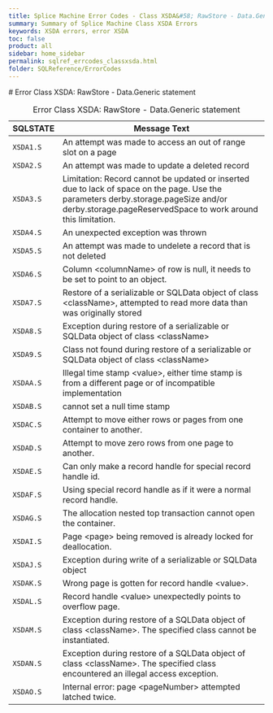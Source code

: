 ```yaml
---
title: Splice Machine Error Codes - Class XSDA&#58; RawStore - Data.Generic statement
summary: Summary of Splice Machine Class XSDA Errors
keywords: XSDA errors, error XSDA
toc: false
product: all
sidebar: home_sidebar
permalink: sqlref_errcodes_classxsda.html
folder: SQLReference/ErrorCodes
---
```

<section>
<div class="TopicContent" data-swiftype-index="true" markdown="1">
# Error Class XSDA: RawStore - Data.Generic statement

<table>
                <caption>Error Class XSDA: RawStore - Data.Generic statement</caption>
                <thead>
                    <tr>
                        <th>SQLSTATE</th>
                        <th>Message Text</th>
                    </tr>
                </thead>
                <tbody>
                    <tr>
                        <td><code>XSDA1.S</code></td>
                        <td>An attempt was made to access an out of range slot on a page</td>
                    </tr>
                    <tr>
                        <td><code>XSDA2.S</code></td>
                        <td>An attempt was made to update a deleted record</td>
                    </tr>
                    <tr>
                        <td><code>XSDA3.S</code></td>
                        <td>Limitation: Record cannot be updated or inserted due to lack of space on the page. Use the parameters derby.storage.pageSize and/or derby.storage.pageReservedSpace to work around this limitation.</td>
                    </tr>
                    <tr>
                        <td><code>XSDA4.S</code></td>
                        <td>An unexpected exception was thrown</td>
                    </tr>
                    <tr>
                        <td><code>XSDA5.S</code></td>
                        <td>An attempt was made to undelete a record that is not deleted</td>
                    </tr>
                    <tr>
                        <td><code>XSDA6.S</code></td>
                        <td>Column <span class="VarName">&lt;columnName&gt;</span> of row is null, it needs to be set to point to an object.</td>
                    </tr>
                    <tr>
                        <td><code>XSDA7.S</code></td>
                        <td>Restore of a serializable or SQLData object of class <span class="VarName">&lt;className&gt;</span>, attempted to read more data than was originally stored</td>
                    </tr>
                    <tr>
                        <td><code>XSDA8.S</code></td>
                        <td>Exception during restore of a serializable or SQLData object of class <span class="VarName">&lt;className&gt;</span></td>
                    </tr>
                    <tr>
                        <td><code>XSDA9.S</code></td>
                        <td>Class not found during restore of a serializable or SQLData object of class <span class="VarName">&lt;className&gt;</span></td>
                    </tr>
                    <tr>
                        <td><code>XSDAA.S</code></td>
                        <td>Illegal time stamp <span class="VarName">&lt;value&gt;</span>, either time stamp is from a different page or of incompatible implementation</td>
                    </tr>
                    <tr>
                        <td><code>XSDAB.S</code></td>
                        <td>cannot set a null time stamp</td>
                    </tr>
                    <tr>
                        <td><code>XSDAC.S</code></td>
                        <td>Attempt to move either rows or pages from one container to another.</td>
                    </tr>
                    <tr>
                        <td><code>XSDAD.S</code></td>
                        <td>Attempt to move zero rows from one page to another.</td>
                    </tr>
                    <tr>
                        <td><code>XSDAE.S</code></td>
                        <td>Can only make a record handle for special record handle id.</td>
                    </tr>
                    <tr>
                        <td><code>XSDAF.S</code></td>
                        <td>Using special record handle as if it were a normal record handle.</td>
                    </tr>
                    <tr>
                        <td><code>XSDAG.S</code></td>
                        <td>The allocation nested top transaction cannot open the container.</td>
                    </tr>
                    <tr>
                        <td><code>XSDAI.S</code></td>
                        <td>Page <span class="VarName">&lt;page&gt;</span> being removed is already locked for deallocation.</td>
                    </tr>
                    <tr>
                        <td><code>XSDAJ.S</code></td>
                        <td>Exception during write of a serializable or SQLData object</td>
                    </tr>
                    <tr>
                        <td><code>XSDAK.S</code></td>
                        <td>Wrong page is gotten for record handle <span class="VarName">&lt;value&gt;</span>.</td>
                    </tr>
                    <tr>
                        <td><code>XSDAL.S</code></td>
                        <td>Record handle <span class="VarName">&lt;value&gt;</span> unexpectedly points to overflow page.</td>
                    </tr>
                    <tr>
                        <td><code>XSDAM.S</code></td>
                        <td>Exception during restore of a SQLData object of class <span class="VarName">&lt;className&gt;</span>. The specified class cannot be instantiated.</td>
                    </tr>
                    <tr>
                        <td><code>XSDAN.S</code></td>
                        <td>Exception during restore of a SQLData object of class <span class="VarName">&lt;className&gt;</span>. The specified class encountered an illegal access exception.</td>
                    </tr>
                    <tr>
                        <td><code>XSDAO.S</code></td>
                        <td>Internal error: page <span class="VarName">&lt;pageNumber&gt;</span> attempted latched twice.</td>
                    </tr>
                </tbody>
            </table>
</div>
</section>

